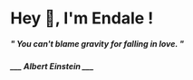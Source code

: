<h1 title="head"> Hey 👋, I'm Endale !</h1>

**<h5><i>" You can't blame gravity for falling in love. "</i></h5>**

*<b>___ Albert Einstein ___</b>*
